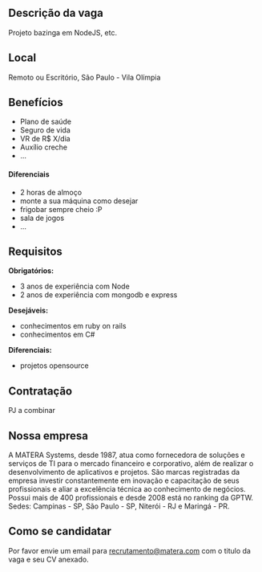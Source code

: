 <!--
==================================================
Não faça distinção de gênero no titulo da vaga.

Use: "Front-End Developer" ao invés de
"Desenvolvedor Front-End" por exemplo

Exemplo: `[São Paulo] Front-End Developer na NOME DA EMPRESA`
==================================================
-->

## Descrição da vaga

Projeto bazinga em NodeJS, etc.

## Local

Remoto ou Escritório, São Paulo - Vila Olímpia

## Benefícios

- Plano de saúde
- Seguro de vida
- VR de R$ X/dia
- Auxílio creche
- ...

#### Diferenciais

- 2 horas de almoço
- monte a sua máquina como desejar
- frigobar sempre cheio :P
- sala de jogos
- ...

## Requisitos

**Obrigatórios:**
- 3 anos de experiência com Node
- 2 anos de experiência com mongodb e express

**Desejáveis:**
- conhecimentos em ruby on rails
- conhecimentos em C#

**Diferenciais:**
- projetos opensource

## Contratação

PJ a combinar

## Nossa empresa

A MATERA Systems, desde 1987, atua como fornecedora de soluções e serviços de TI para o mercado financeiro e corporativo, além de realizar o desenvolvimento de aplicativos e projetos. São marcas registradas da empresa investir constantemente em inovação e capacitação de seus profissionais e aliar a excelência técnica ao conhecimento de negócios. Possui mais de 400 profissionais e desde 2008 está no ranking da GPTW. Sedes: Campinas - SP, São Paulo - SP, Niterói - RJ e Maringá - PR.

## Como se candidatar

Por favor envie um email para recrutamento@matera.com com o titulo da vaga e seu CV anexado.
